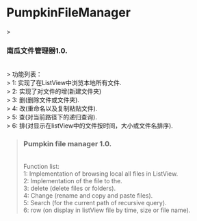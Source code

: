 <h1>PumpkinFileManager</h1>
> <h3>南瓜文件管理器1.0.</h3></br>
> 功能列表：</br>
> 1: 实现了在ListView中浏览本地所有文件.</br>
> 2: 实现了对文件的增(新建文件夹)</br>
> 3: 删(删除文件或文件夹).</br>
> 4: 改(重命名以及复制粘贴文件).</br>
> 5: 查(对当前路径下的递归查询).</br>
> 6: 排(对显示在listView中的文件按时间，大小或文件名排序).</br>

> <h3> Pumpkin file manager 1.0.</h3></br>
> Function list: </br>
> 1: Implementation of browsing local all files in ListView.</br>
> 2: Implementation of the file to the.</br>
> 3: delete (delete files or folders).</br>
> 4: Change (rename and copy and paste files).</br>
> 5: Search (for the current path of recursive query).</br>
> 6: row (on display in listView file by time, size or file name).</br>
